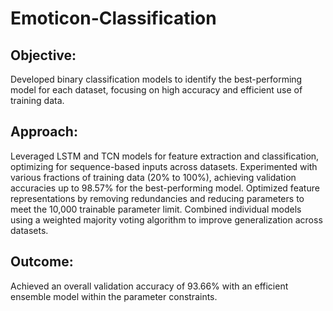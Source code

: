 # Emoticon-Classification

## Objective:
Developed binary classification models to identify the best-performing model for each dataset, focusing on high accuracy and efficient use of training data.

## Approach:

Leveraged LSTM and TCN models for feature extraction and classification, optimizing for sequence-based inputs across datasets.
Experimented with various fractions of training data (20% to 100%), achieving validation accuracies up to 98.57% for the best-performing model.
Optimized feature representations by removing redundancies and reducing parameters to meet the 10,000 trainable parameter limit.
Combined individual models using a weighted majority voting algorithm to improve generalization across datasets.

## Outcome:
Achieved an overall validation accuracy of 93.66% with an efficient ensemble model within the parameter constraints.
